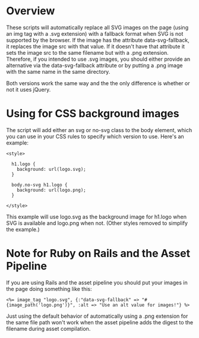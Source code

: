 Overview
========

These scripts will automatically replace all SVG images on the page (using an img tag with a .svg extension) with a fallback format when SVG is not supported by the browser. If the image has the attribute data-svg-fallback, it replaces the image src with that value. If it doesn't have that attribute it sets the image src to the same filename but with a .png extension. Therefore, if you intended to use .svg images, you should either provide an alternative via the data-svg-fallback attribute or by putting a .png image with the same name in the same directory.

Both versions work the same way and the the only difference is whether or not it uses jQuery.

Using for CSS background images
===============================

The script will add either an svg or no-svg class to the body element, which you can use in your CSS rules to specify which version to use. Here's an example:

    <style>

      h1.logo {
        background: url(logo.svg);
      }

      body.no-svg h1.logo {
        background: url(logo.png);
      }

    </style>

This example will use logo.svg as the background image for h1.logo when SVG is available and logo.png when not. (Other styles removed to simplify the example.)

Note for Ruby on Rails and the Asset Pipeline
=============================================

If you are using Rails and the asset pipeline you should put your images in the page doing something like this:

    <%= image_tag "logo.svg", {:"data-svg-fallback" => "#{image_path('logo.png')}", :alt => "Use an alt value for images!"} %>

Just using the default behavior of automatically using a .png extension for the same file path won't work when the asset pipeline adds the digest to the filename during asset compilation.